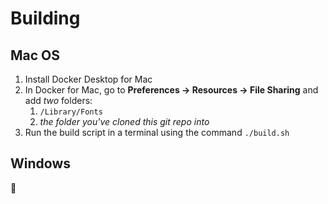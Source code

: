 # Building

## Mac OS

1. Install Docker Desktop for Mac
2. In Docker for Mac, go to **Preferences -> Resources -> File Sharing** and add *two* folders:
   1. `/Library/Fonts`
   2. *the folder you've cloned this git repo into*
3. Run the build script in a terminal using the command `./build.sh`

## Windows

🤷
